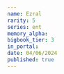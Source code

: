 ```yaml
---
name: Ezral
rarity: 5
series: ent
memory_alpha:
bigbook_tier: 3
in_portal:
date: 04/06/2024
published: true
---
```



